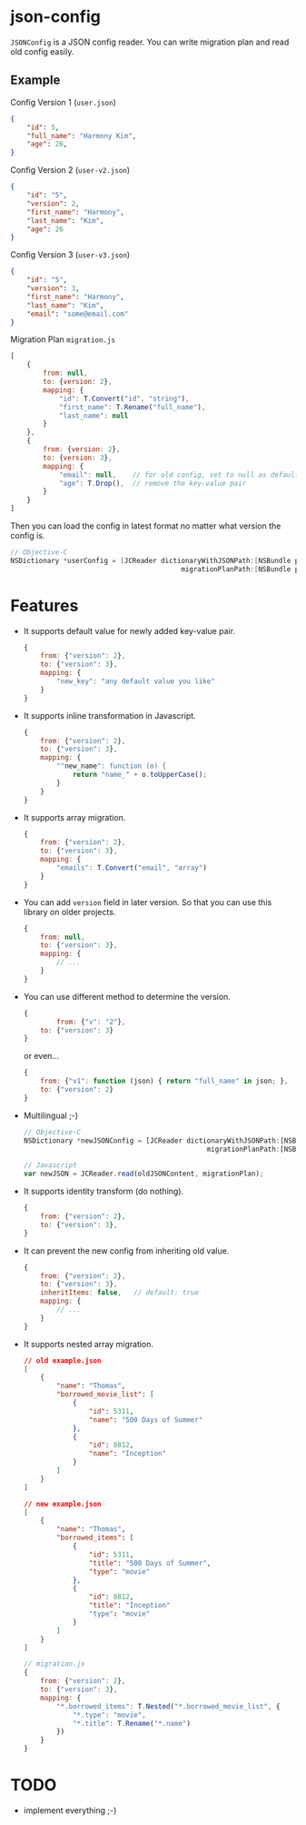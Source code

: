json-config
===========

`JSONConfig` is a JSON config reader. You can write migration plan and read old config easily.

Example
-------

Config Version 1 (`user.json`)

```json
{
    "id": 5,
    "full_name": "Harmony Kim",
    "age": 26,
}
```

Config Version 2 (`user-v2.json`)

```json
{
    "id": "5",
    "version": 2,
    "first_name": "Harmony",
    "last_name": "Kim",
    "age": 26
}
```

Config Version 3 (`user-v3.json`)

```json
{
    "id": "5",
    "version": 3,
    "first_name": "Harmony",
    "last_name": "Kim",
    "email": "some@email.com"
}
```


Migration Plan `migration.js`

```javascript
[
    {
        from: null,
        to: {version: 2},
        mapping: {
            "id": T.Convert("id", "string"),
            "first_name": T.Rename("full_name"),
            "last_name": null
        }
    },
    {
        from: {version: 2},
        to: {version: 3},
        mapping: {
            "email": null,    // for old config, set to null as default value
            "age": T.Drop(),  // remove the key-value pair
        }
    }
]
```

Then you can load the config in latest format no matter what version the config is.

```objectivec
// Objective-C
NSDictionary *userConfig = [JCReader dictionaryWithJSONPath:[NSBundle pathForResource:"user" ofType:@"json"] 
                                          migrationPlanPath:[NSBundle pathForResource:"migration" ofType:@"js"]];
```

Features
========

* It supports default value for newly added key-value pair.

    ```js
    {
        from: {"version": 2},
        to: {"version": 3},
        mapping: {
            "new_key": "any default value you like"
        }
    }
    ```
   
* It supports inline transformation in Javascript.

	```js
	{
        from: {"version": 2},
        to: {"version": 3},
        mapping: {
            ""new_name": function (o) {
            	return "name_" + o.toUpperCase();
            }
        }
    }
    ```

* It supports array migration.

	```js
	{
        from: {"version": 2},
        to: {"version": 3},
        mapping: {
            "emails": T.Convert("email", "array")
        }
    }
    ```

* You can add `version` field in later version. So that you can use this library on older projects.

	```js
	{
        from: null,
        to: {"version": 3},
        mapping: {
            // ...
        }
    }
    ```

* You can use different method to determine the version.

	```js
	{
	        from: {"v": "2"},
        to: {"version": 3}
    }
    ```

	or even...
	
	```js
	{
		from: {"v1": function (json) { return "full_name" in json; },
		to: {"version": 2}
	}
	```

* Multilingual ;-)

	```js
	// Objective-C
	NSDictionary *newJSONConfig = [JCReader dictionaryWithJSONPath:[NSBundle pathForResource:"user" ofType:@"json"] 
	                                             migrationPlanPath:[NSBundle pathForResource:"migration" ofType:@"js"]];

	// Javascript
	var newJSON = JCReader.read(oldJSONContent, migrationPlan);
	```


* It supports identity transform (do nothing).

	```js
	{
        from: {"version": 2},
        to: {"version": 3},
    }
    ```

* It can prevent the new config from inheriting old value.

	```js
	{
		from: {"version": 2},
        to: {"version": 3},
        inheritItems: false,   // default: true
        mapping: {
            // ...
        }
    }
    ```

* It supports nested array migration.

	```json
	// old example.json
	[
		{
			"name": "Thomas",
			"borrowed_movie_list": [
				{
					"id": 5311,
					"name": "500 Days of Summer"
				},
				{
					"id": 8812,
					"name": "Inception"
				}
			]
		}
	]
	```
	
	```json
	// new example.json
	[
		{
			"name": "Thomas",
			"borrowed_items": [
				{
					"id": 5311,
					"title": "500 Days of Summer",
					"type": "movie"
				},
				{
					"id": 8812,
					"title": "Inception"
					"type": "movie"
				}
			]
		}
	]
	```
	
	```js
	// migration.js
	{
		from: {"version": 2},
        to: {"version": 3},
        mapping: {
            "*.borrowed_items": T.Nested("*.borrowed_movie_list", {
            	"*.type": "movie",
            	"*.title": T.Rename("*.name")
            })
        }
    }
    ```


TODO
====

- implement everything ;-)






